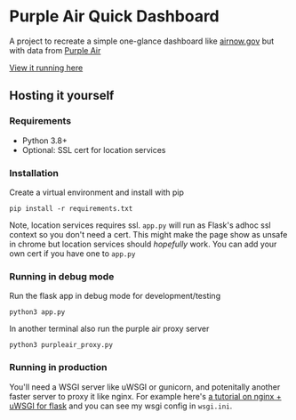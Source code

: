 # Purple Air Quick Dashboard
A project to recreate a simple one-glance dashboard like [airnow.gov](https://www.airnow.gov/) but with data from [Purple Air](https://www.purpleair.com/)

[View it running here](https://ethanj.me/aqi/)

## Hosting it yourself

### Requirements
* Python 3.8+
* Optional: SSL cert for location services

### Installation

Create a virtual environment and install with pip
```
pip install -r requirements.txt
```

Note, location services requires ssl. `app.py` will run as Flask's adhoc ssl context so you don't need a cert.
This might make the page show as unsafe in chrome but location services should *hopefully* work.
You can add your own cert if you have one to `app.py`

### Running in debug mode

Run the flask app in debug mode for development/testing
```
python3 app.py
```

In another terminal also run the purple air proxy server
```
python3 purpleair_proxy.py
```

### Running in production

You'll need a WSGI server like uWSGI or gunicorn, and potenitally another faster server to proxy it like nginx.
For example here's [a tutorial on nginx + uWSGI for flask](https://flask.palletsprojects.com/en/1.1.x/deploying/uwsgi/) and you can see my wsgi config in `wsgi.ini`.
